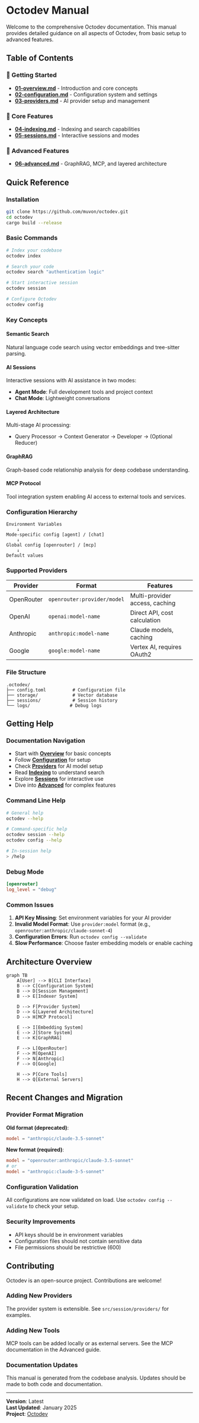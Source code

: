 # Octodev Manual

Welcome to the comprehensive Octodev documentation. This manual provides detailed guidance on all aspects of Octodev, from basic setup to advanced features.

## Table of Contents

### 📖 Getting Started
- **[01-overview.md](./01-overview.md)** - Introduction and core concepts
- **[02-configuration.md](./02-configuration.md)** - Configuration system and settings
- **[03-providers.md](./03-providers.md)** - AI provider setup and management

### 🔧 Core Features  
- **[04-indexing.md](./04-indexing.md)** - Indexing and search capabilities
- **[05-sessions.md](./05-sessions.md)** - Interactive sessions and modes

### 🚀 Advanced Features
- **[06-advanced.md](./06-advanced.md)** - GraphRAG, MCP, and layered architecture

## Quick Reference

### Installation
```bash
git clone https://github.com/muvon/octodev.git
cd octodev
cargo build --release
```

### Basic Commands
```bash
# Index your codebase
octodev index

# Search your code
octodev search "authentication logic"

# Start interactive session
octodev session

# Configure Octodev
octodev config
```

### Key Concepts

#### **Semantic Search**
Natural language code search using vector embeddings and tree-sitter parsing.

#### **AI Sessions**
Interactive sessions with AI assistance in two modes:
- **Agent Mode**: Full development tools and project context
- **Chat Mode**: Lightweight conversations

#### **Layered Architecture**
Multi-stage AI processing:
- Query Processor → Context Generator → Developer → (Optional Reducer)

#### **GraphRAG**
Graph-based code relationship analysis for deep codebase understanding.

#### **MCP Protocol**
Tool integration system enabling AI access to external tools and services.

### Configuration Hierarchy

```
Environment Variables
    ↓
Mode-specific config [agent] / [chat]
    ↓
Global config [openrouter] / [mcp]
    ↓
Default values
```

### Supported Providers

| Provider | Format | Features |
|----------|--------|----------|
| OpenRouter | `openrouter:provider/model` | Multi-provider access, caching |
| OpenAI | `openai:model-name` | Direct API, cost calculation |
| Anthropic | `anthropic:model-name` | Claude models, caching |
| Google | `google:model-name` | Vertex AI, requires OAuth2 |

### File Structure

```
.octodev/
├── config.toml          # Configuration file
├── storage/             # Vector database
├── sessions/            # Session history
└── logs/               # Debug logs
```

## Getting Help

### Documentation Navigation
- Start with **[Overview](./01-overview.md)** for basic concepts
- Follow **[Configuration](./02-configuration.md)** for setup
- Check **[Providers](./03-providers.md)** for AI model setup
- Read **[Indexing](./04-indexing.md)** to understand search
- Explore **[Sessions](./05-sessions.md)** for interactive use
- Dive into **[Advanced](./06-advanced.md)** for complex features

### Command Line Help
```bash
# General help
octodev --help

# Command-specific help
octodev session --help
octodev config --help

# In-session help
> /help
```

### Debug Mode
```toml
[openrouter]
log_level = "debug"
```

### Common Issues
1. **API Key Missing**: Set environment variables for your AI provider
2. **Invalid Model Format**: Use `provider:model` format (e.g., `openrouter:anthropic/claude-sonnet-4`)
3. **Configuration Errors**: Run `octodev config --validate`
4. **Slow Performance**: Choose faster embedding models or enable caching

## Architecture Overview

```mermaid
graph TB
    A[User] --> B[CLI Interface]
    B --> C[Configuration System]
    B --> D[Session Management]
    B --> E[Indexer System]
    
    D --> F[Provider System]
    D --> G[Layered Architecture]
    D --> H[MCP Protocol]
    
    E --> I[Embedding System]
    E --> J[Store System]
    E --> K[GraphRAG]
    
    F --> L[OpenRouter]
    F --> M[OpenAI]
    F --> N[Anthropic]
    F --> O[Google]
    
    H --> P[Core Tools]
    H --> Q[External Servers]
```

## Recent Changes and Migration

### Provider Format Migration
**Old format (deprecated)**:
```toml
model = "anthropic/claude-3.5-sonnet"
```

**New format (required)**:
```toml
model = "openrouter:anthropic/claude-3.5-sonnet"
# or
model = "anthropic:claude-3-5-sonnet"
```

### Configuration Validation
All configurations are now validated on load. Use `octodev config --validate` to check your setup.

### Security Improvements
- API keys should be in environment variables
- Configuration files should not contain sensitive data
- File permissions should be restrictive (600)

## Contributing

Octodev is an open-source project. Contributions are welcome!

### Adding New Providers
The provider system is extensible. See `src/session/providers/` for examples.

### Adding New Tools
MCP tools can be added locally or as external servers. See the MCP documentation in the Advanced guide.

### Documentation Updates
This manual is generated from the codebase analysis. Updates should be made to both code and documentation.

---

**Version**: Latest  
**Last Updated**: January 2025  
**Project**: [Octodev](https://github.com/muvon/octodev)